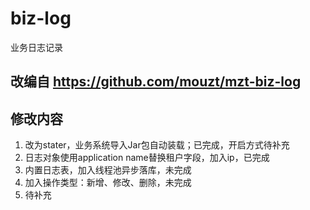 # biz-log
业务日志记录

## 改编自 https://github.com/mouzt/mzt-biz-log

## 修改内容
1. 改为stater，业务系统导入Jar包自动装载；已完成，开启方式待补充
2. 日志对象使用application name替换租户字段，加入ip，已完成
3. 内置日志表，加入线程池异步落库，未完成
4. 加入操作类型：新增、修改、删除，未完成
5. 待补充
